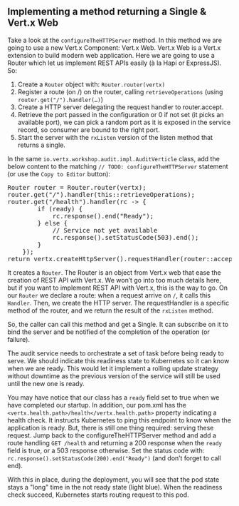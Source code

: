 ##  Implementing a method returning a Single & Vert.x Web

Take a look at the `configureTheHTTPServer` method. In this method we are going to use a new Vert.x Component: Vert.x Web. Vert.x Web is a Vert.x extension to build modern web application. Here we are going to use a Router which let us implement REST APIs easily (à la Hapi or ExpressJS). So:

1. Create a `Router` object with: `Router.router(vertx)`
2. Register a route (on /) on the router, calling `retrieveOperations` (using ``router.get("/").handler(…​)``)
3. Create a HTTP server delegating the request handler to router.accept.
4. Retrieve the port passed in the configuration or 0 if not set (it picks an available port), we can pick a random port as it is exposed in the service record, so consumer are bound to the right port.
5. Start the server with the `rxListen` version of the listen method that returns a single.

In the same `io.vertx.workshop.audit.impl.AuditVerticle` class, add the below content to the matching `// TODO: configureTheHTTPServer` statement (or use the `Copy to Editor` button):

<pre class="file" data-filename="src/main/java/io/vertx/workshop/audit/impl/AuditVerticle.java" data-target="insert" data-marker="// TODO: configureTheHTTPServer">
Router router = Router.router(vertx);
router.get("/").handler(this::retrieveOperations);
router.get("/health").handler(rc -> {
        if (ready) {
            rc.response().end("Ready");
        } else {
            // Service not yet available
            rc.response().setStatusCode(503).end();
        }
    });
return vertx.createHttpServer().requestHandler(router::accept).rxListen(8080);
</pre>

It creates a `Router`. The Router is an object from Vert.x web that ease the creation of REST API with Vert.x. We won’t go into too much details here, but if you want to implement REST API with Vert.x, this is the way to go. On our `Router` we declare a route: when a request arrive on `/`, it calls this `Handler`. Then, we create the HTTP server. The requestHandler is a specific method of the router, and we return the result of the `rxListen` method.

So, the caller can call this method and get a Single. It can subscribe on it to bind the server and be notified of the completion of the operation (or failure).

The audit service needs to orchestrate a set of task before being ready to serve. We should indicate this readiness state to Kubernetes so it can know when we are ready. This would let it implement a rolling update strategy without downtime as the previous version of the service will still be used until the new one is ready.

You may have notice that our class has a `ready` field set to true when we have completed our startup. In addition, our pom.xml has the `<vertx.health.path>/health</vertx.health.path>` property indicating a health check. It instructs Kubernetes to ping this endpoint to know when the application is ready. But, there is still one thing required: serving these request. Jump back to the configureTheHTTPServer method and add a route handling ``GET /health`` and returning a 200 response when the ``ready`` field is true, or a 503 response otherwise. Set the status code with: `rc.response().setStatusCode(200).end("Ready")` (and don’t forget to call end).

With this in place, during the deployment, you will see that the pod state stays a "long" time in the not ready state (light blue). When the readiness check succeed, Kubernetes starts routing request to this pod.